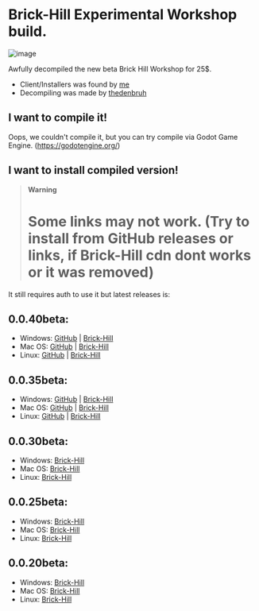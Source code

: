 # Brick-Hill Experimental Workshop build.
![image](https://user-images.githubusercontent.com/83903792/182595889-7051752c-1689-40ce-afcc-3d4da2d3208e.png)

Awfully decompiled the new beta Brick Hill Workshop for 25$.

- Client/Installers was found by [me](https://github.com/cub-has-injected)
- Decompiling was made by [thedenbruh](https://github.com/thedenbruh)

## I want to compile it!
Oops, we couldn't compile it, but you can try compile via Godot Game Engine. (https://godotengine.org/)

## I want to install compiled version!
> **Warning**
> # Some links may not work. (Try to install from GitHub releases or links, if Brick-Hill cdn dont works or it was removed)
It still requires auth to use it but latest releases is:
## 0.0.40beta:
- Windows:
[GitHub](https://github.com/cub-has-injected/brick-hill-workshop/releases/download/0.0.40beta/BrickHill.exe) | [Brick-Hill](https://downloads.brkcdn.com/installer/0.0.40/BrickHill.exe)
- Mac OS:
[GitHub](https://github.com/cub-has-injected/brick-hill-workshop/releases/download/0.0.40beta/BrickHill.dmg) | [Brick-Hill](https://downloads.brkcdn.com/installer/0.0.40/BrickHill.dmg)
- Linux:
[GitHub](https://github.com/cub-has-injected/brick-hill-workshop/releases/download/0.0.40beta/BrickHill.tar.gz) | [Brick-Hill](https://downloads.brkcdn.com/installer/0.0.40/BrickHill.tar.gz)
## 0.0.35beta:
- Windows:
[GitHub](https://github.com/cub-has-injected/brick-hill-workshop/releases/download/0.0.35beta/BrickHill.exe) | [Brick-Hill](https://downloads.brkcdn.com/installer/0.0.35/BrickHill.exe)
- Mac OS:
[GitHub](https://github.com/cub-has-injected/brick-hill-workshop/releases/download/0.0.35beta/BrickHill.dmg) | [Brick-Hill](https://downloads.brkcdn.com/installer/0.0.35/BrickHill.dmg)
- Linux:
[GitHub](https://github.com/cub-has-injected/brick-hill-workshop/releases/download/0.0.35beta/BrickHill.tar.gz) | [Brick-Hill](https://downloads.brkcdn.com/installer/0.0.35/BrickHill.tar.gz)
## 0.0.30beta:
- Windows:
[Brick-Hill](https://downloads.brkcdn.com/installer/0.0.30/BrickHill.exe)
- Mac OS:
[Brick-Hill](https://downloads.brkcdn.com/installer/0.0.30/BrickHill.dmg)
- Linux:
[Brick-Hill](https://downloads.brkcdn.com/installer/0.0.30/BrickHill.tar.gz)
## 0.0.25beta:
- Windows:
[Brick-Hill](https://downloads.brkcdn.com/installer/0.0.25/BrickHill.exe)
- Mac OS:
[Brick-Hill](https://downloads.brkcdn.com/installer/0.0.25/BrickHill.dmg)
- Linux:
[Brick-Hill](https://downloads.brkcdn.com/installer/0.0.25/BrickHill.tar.gz)
## 0.0.20beta:
- Windows:
[Brick-Hill](https://downloads.brkcdn.com/installer/0.0.20/BrickHill.exe)
- Mac OS:
[Brick-Hill](https://downloads.brkcdn.com/installer/0.0.20/BrickHill.dmg)
- Linux:
[Brick-Hill](https://downloads.brkcdn.com/installer/0.0.20/BrickHill.tar.gz)
